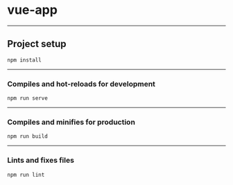 # vue-app


---
## Project setup
```
npm install
```

---
### Compiles and hot-reloads for development
```
npm run serve
```

---
### Compiles and minifies for production
```
npm run build
```

---
### Lints and fixes files
```
npm run lint
```